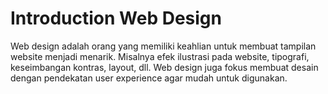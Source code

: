 # Introduction Web Design

Web design adalah orang yang memiliki keahlian untuk membuat tampilan website menjadi menarik. Misalnya efek ilustrasi pada website, tipografi, keseimbangan kontras, layout, dll. Web design juga fokus membuat desain dengan pendekatan user experience agar mudah untuk digunakan.
